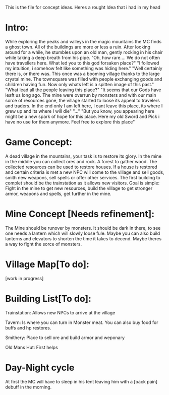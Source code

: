 This is the file for concept ideas. Heres a rought Idea that i had in my head

# Intro:

While exploring the peaks and valleys in the magic mountains the MC finds a ghost town. All of the buildings are more or less a ruin. After looking around for a while, he stumbles upon an old man, gently rocking in his chair while taking a deep breath from his pipe. 
"Oh, how rare.... We do not often have travellers here. What led you to this god forsaken place?"
"I followed my intuition, i somehow felt like something was hiding here."
"Well certainly there is, or there was. This once was a booming village thanks to the large crystal mine. The townsquare was filled with people exchanging goods and children having fun. Now only whats left is a spitten image of this past."
"What lead all the people leaving this place?"
"It seems that our Gods have leaft us long ago. The mine were overrun by monsters and with our main sorce of resources gone, the village started to loose its appeal to travelers and traders. In the end only I am left here, I cant leave this place, its where I grew up and its where I will die"
"..."
"But you know, you appearing here might be a new spark of hope for this place. Here my old Sword and Pick i have no use for them anymore. Feel free to explore this place"

# Game Concept:

A dead village in the mountains, your task is to restore its glory. In the mine in the middle you can collect ores and rock. A forest to gather wood. The collected resources can be used to restore houses. If a house is restored and certain criteria is met a new NPC will come to the village and sell goods, smith new weapons, sell spells or offer other services. The first building to complet should be the trainstation as it allows new visitors. Goal is simple: Fight in the mine to get new resources, build the village to get stronger armor, weapons and spells, get further in the mine.

# Mine Concept [Needs refinement]:

The Mine should be runover by monsters. It should be dark in there, to see one needs a lantern which will slowly loose fule. Maybe you can also build lanterns and elevators to shorten the time it takes to decend. Maybe theres a way to fight the sorce of monsters.

# Village Map[To do]:
[work in progress]



# Building List[To do]:

Trainstation:
Allows new NPCs to arrive at the village 

Tavern: 
Is where you can turn in Monster meat. You can also buy food for buffs and hp restores.

Smithery:
Place to sell ore and build armor and weponary

Old Mans Hut:
First helps 





# Day-Night cycle

At first the MC will have to sleep in his tent leaving him with a [back pain] debuff in the morning.


#

